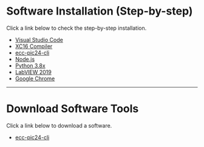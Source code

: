 # Software Installation (Step-by-step)

Click a link below to check the step-by-step installation.

- [Visual Studio Code](2020/docs/vscode)
- [XC16 Compiler](2020/docs/xc16)
- [ecc-pic24-cli](2020/docs/pic24cli)
- [Node.js](2020/docs/nodejs)
- [Python 3.8x](2020/docs/python)
- [LabVIEW 2019](2020/docs/labview)
- [Google Chrome](2020/docs/chrome)

---

# Download Software Tools

Click a link below to download a software.

- [ecc-pic24-cli](https://github.com/drsanti/shared/blob/master/2020/tools/ecc-pic24-cli/ecc-pic24-cli.exe)
